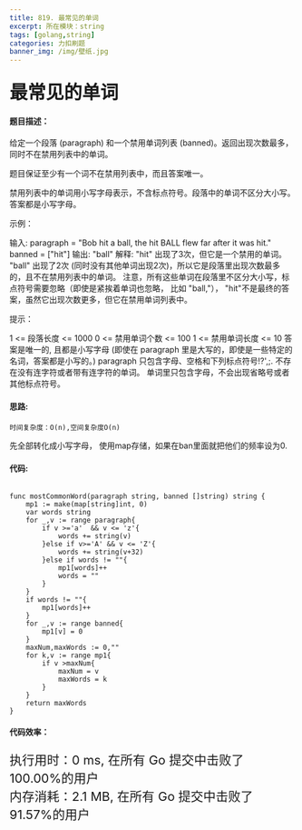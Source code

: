 ```yaml
---
title: 819. 最常见的单词
excerpt: 所在模块：string
tags: [golang,string]
categories: 力扣刷题
banner_img: /img/壁纸.jpg
---
```


### <font size=6px>最常见的单词</font>

#### 题目描述：

给定一个段落 (paragraph) 和一个禁用单词列表 (banned)。返回出现次数最多，同时不在禁用列表中的单词。

题目保证至少有一个词不在禁用列表中，而且答案唯一。

禁用列表中的单词用小写字母表示，不含标点符号。段落中的单词不区分大小写。答案都是小写字母。

 

示例：

输入: 
paragraph = "Bob hit a ball, the hit BALL flew far after it was hit."
banned = ["hit"]
输出: "ball"
解释: 
"hit" 出现了3次，但它是一个禁用的单词。
"ball" 出现了2次 (同时没有其他单词出现2次)，所以它是段落里出现次数最多的，且不在禁用列表中的单词。 
注意，所有这些单词在段落里不区分大小写，标点符号需要忽略（即使是紧挨着单词也忽略， 比如 "ball,"）， 
"hit"不是最终的答案，虽然它出现次数更多，但它在禁用单词列表中。


提示：

1 <= 段落长度 <= 1000
0 <= 禁用单词个数 <= 100
1 <= 禁用单词长度 <= 10
答案是唯一的, 且都是小写字母 (即使在 paragraph 里是大写的，即使是一些特定的名词，答案都是小写的。)
paragraph 只包含字母、空格和下列标点符号!?',;.
不存在没有连字符或者带有连字符的单词。
单词里只包含字母，不会出现省略号或者其他标点符号。

#### 思路:

```
时间复杂度：O(n),空间复杂度O(n)
```

先全部转化成小写字母， 使用map存储，如果在ban里面就把他们的频率设为0.

#### 代码:

```golang

func mostCommonWord(paragraph string, banned []string) string {
    mp1 := make(map[string]int, 0)
    var words string
    for _,v := range paragraph{
        if v >='a'  && v <= 'z'{
            words += string(v)
        }else if v>='A' && v <= 'Z'{
            words += string(v+32)
        }else if words != ""{
            mp1[words]++
            words = ""
        }
    }
    if words != ""{
        mp1[words]++
    }
    for _,v := range banned{
        mp1[v] = 0
    }
    maxNum,maxWords := 0,""
    for k,v := range mp1{
        if v >maxNum{
            maxNum = v
            maxWords = k
        }
    }
    return maxWords
}
```

#### 代码效率：

<p class="note note-primary"; style="font-size:22px">
   执行用时：0 ms, 在所有 Go 提交中击败了100.00%的用户<br>
   内存消耗：2.1 MB, 在所有 Go 提交中击败了91.57%的用户
</p>

